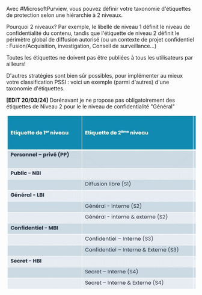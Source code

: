 Avec #MicrosoftPurview, vous pouvez définir votre taxonomie d'étiquettes de protection selon une hiérarchie à 2 niveaux.

Pourquoi 2 niveaux? 
Par exemple, le libellé de niveau 1 définit le niveau de confidentialité du contenu, tandis que l'étiquette de niveau 2 définit le périmètre global de diffusion autorisé (ou un contexte de projet confidentiel : Fusion/Acquisition, investigation, Conseil de surveillance...)

Toutes les étiquettes ne doivent pas être publiées à tous les utilisateurs par ailleurs!

D'autres stratégies sont bien sûr possibles, pour implémenter au mieux votre classification PSSI : voici un exemple (parmi d'autres) d'une taxonomie d'étiquettes.

**[EDIT 20/03/24]** Dorénavant je ne propose pas obligatoirement des étiquettes de Niveau 2 pour le le niveau de confidentialité "Général"

![alt text](image-10.png)